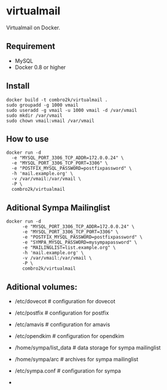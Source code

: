 virtualmail
==============

Virtualmail on Docker.

## Requirement

-   MySQL
-   Docker 0.8 or higher

## Install

    docker build -t combro2k/virtualmail .
    sudo groupadd -g 1000 vmail
    sudo useradd -g vmail -u 1000 vmail -d /var/vmail
    sudo mkdir /var/vmail
    sudo chown vmail:vmail /var/vmail

## How to use

    docker run -d
      -e "MYSQL_PORT_3306_TCP_ADDR=172.0.0.24" \
      -e "MYSQL_PORT_3306_TCP_PORT=3306" \
      -e "POSTFIX_MYSQL_PASSWORD=postfixpassword" \
      -h 'mail.example.org' \
      -v /var/vmail:/var/vmail \
      -P \
      combro2k/virtualmail

## Aditional Sympa Mailinglist
    docker run -d
          -e "MYSQL_PORT_3306_TCP_ADDR=172.0.0.24" \
          -e "MYSQL_PORT_3306_TCP_PORT=3306" \
          -e "POSTFIX_MYSQL_PASSWORD=postfixpassword" \
          -e "SYMPA_MYSQL_PASSWORD=mysympapassword" \
          -e "MAILINGLIST=list.example.org" \
          -h 'mail.example.org' \
          -v /var/vmail:/var/vmail \
          -P \
          combro2k/virtualmail
          
## Aditional volumes:
 - /etc/dovecot # configuration for dovecot
 - /etc/postfix # configuration for postfix
 - /etc/amavis # configuration for amavis
 - /etc/opendkim # configuration for opendkim
 - /home/sympa/list_data # data storage for sympa mailinglist
 - /home/sympa/arc # archives for sympa mailinglist
 
 - /etc/sympa.conf # configuration for sympa
 - 
 